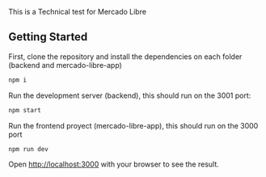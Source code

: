 This is a Technical test for Mercado Libre

## Getting Started

First, clone the repository and install the dependencies on each folder (backend and mercado-libre-app)

```bash
npm i
```

Run the development server (backend), this should run on the 3001 port:
```bash
npm start
```

Run the frontend proyect (mercado-libre-app), this should run on the 3000 port
```bash
npm run dev
```

Open [http://localhost:3000](http://localhost:3000) with your browser to see the result.
